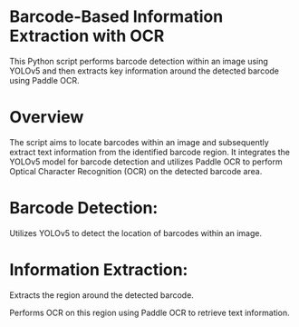 # Barcode-Based Information Extraction with OCR

This Python script performs barcode detection within an image using YOLOv5 and then extracts key information around the detected barcode using Paddle OCR.

# Overview

The script aims to locate barcodes within an image and subsequently extract text information from the identified barcode region. It integrates the YOLOv5 model for barcode detection and utilizes Paddle OCR to perform Optical Character Recognition (OCR) on the detected barcode area.



# Barcode Detection:

Utilizes YOLOv5 to detect the location of barcodes within an image.

# Information Extraction:

Extracts the region around the detected barcode.

Performs OCR on this region using Paddle OCR to retrieve text information.
